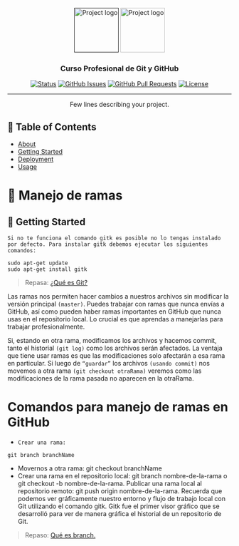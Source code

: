 <p align="center">
  <a href="" rel="noopener">
 <img width=100px height=100px src="https://static.platzi.com/media/platzi-isotipo@2x.png" alt="Project logo"></a>
 <img width=100px height=100px src="https://static.platzi.com/media/logotipo-platzi.png" alt="Project logo"></a>
</p>

<h3 align="center">Curso Profesional de Git y GitHub</h3>

<div align="center">

[![Status](https://img.shields.io/badge/status-active-success.svg)](https://github.com/jdBritto/Directory/graphs/contributors)
[![GitHub Issues](https://img.shields.io/github/issues/kylelobo/The-Documentation-Compendium.svg)](https://github.com/jdBritto/Directory/issues)
[![GitHub Pull Requests](https://img.shields.io/github/issues-pr/kylelobo/The-Documentation-Compendium.svg)](https://github.com/jdBritto/Directory/pulls)
[![License](https://img.shields.io/badge/license-MIT-blue.svg)](/LICENSE)

</div>

---

<p align="center"> Few lines describing your project.
    <br> 
</p>

## 📝 Table of Contents

- [About](#about)
- [Getting Started](#getting_started)
- [Deployment](#deployment)
- [Usage](#usage)

# 🧐 Manejo de ramas  <a name = "getting_started"></a>

## 🏁 Getting Started <a name = "getting_started"></a>


``Si no te funciona el comando gitk es posible no lo tengas instalado por defecto.
Para instalar gitk debemos ejecutar los siguientes comandos:``
````
sudo apt-get update
sudo apt-get install gitk
````
>Repasa: [¿Qué es Git?](https://platzi.com/clases/1557-git-github/20215-que-es-git/)

Las ramas nos permiten hacer cambios a nuestros archivos sin modificar la versión principal ``(master)``. Puedes trabajar con ramas que nunca envías a GitHub, así como pueden haber ramas importantes en GitHub que nunca usas en el repositorio local. Lo crucial es que aprendas a manejarlas para trabajar profesionalmente.

Si, estando en otra rama, modificamos los archivos y hacemos commit, tanto el historial ``(git log)`` como los archivos serán afectados. La ventaja que tiene usar ramas es que las modificaciones solo afectarán a esa rama en particular. Si luego de ``“guardar”`` los archivos ``(usando commit)`` nos movemos a otra rama ``(git checkout otraRama)`` veremos como las modificaciones de la rama pasada no aparecen en la otraRama.

# Comandos para manejo de ramas en GitHub
- `Crear una rama:`
````
git branch branchName
````
- Movernos a otra rama:
git checkout branchName
- Crear una rama en el repositorio local:
git branch nombre-de-la-rama o git checkout -b nombre-de-la-rama.
Publicar una rama local al repositorio remoto:
git push origin nombre-de-la-rama.
Recuerda que podemos ver gráficamente nuestro entorno y flujo de trabajo local con Git utilizando el comando gitk. Gitk fue el primer visor gráfico que se desarrolló para ver de manera gráfica el historial de un repositorio de Git.


>Repaso: [Qué es branch.](https://platzi.com/clases/1557-git-github/19947-que-es-un-branch-rama-y-como-funciona-un-merge-en-/)

